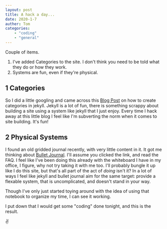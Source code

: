 ```yaml
---
layout: post
title: A hack a day...
date: 2020-1-7
auther: Tom
categories:
    - "coding"
    - "general"
---
```


Couple of items. 

1. I've added Categories to the site. I don't think you need to be told what they do or how they work. 
2. Systems are fun, even if they're physical.

## 1 Categories
So I did a little googling and came across this [Blog Post](https://kylewbanks.com/blog/creating-category-pages-in-jekyll-without-plugins) on how to create categories in jekyll. Jekyll is a lot of fun, there is something scrappy about building a site using a system like jekyll that I just enjoy. Every time I hack away at this little blog I feel like I'm subverting the norm when it comes to site building. It's fun! 

## 2 Physical Systems
I found an old gridded journal recently, with very little content in it. It got me thinking about [Bullet Journal](https://www.reddit.com/r/bulletjournal). I'll assume you clicked the link, and read the FAQ. I feel like I've been doing this already with the whiteboard I have in my office, I figure, why not try taking it with me too. I'll probably bungle it up like I do this site, but that's all part of the act of _doing_ isn't it? In a lot of ways I feel like jekyll and bullet journal aim for the same target: provide a flexable system, that is uncomplicated, and doesn't stand in your way. 

Though I've only just started toying around with the idea of using that notebook to organize my time, I can see it working. 

I put down that I would get some "coding" done tonight, and this is the result. 

✌